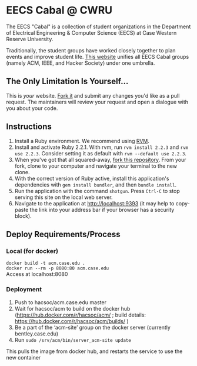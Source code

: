 EECS Cabal @ CWRU
======================================

The EECS "Cabal" is a collection of student organizations in the Department of
Electrical Engineering & Computer Science (EECS) at Case Western Reserve
University.

Traditionally, the student groups have worked closely together to plan events
and improve student life. [This website](http://acm.case.edu/) unifies all EECS
Cabal groups (namely ACM, IEEE, and Hacker Society) under one umbrella.

The Only Limitation Is Yourself...
--------------------------------------
This is _your_ website. [Fork it](https://help.github.com/articles/fork-a-repo)
and submit any changes you'd like as a pull request. The maintainers will
review your request and open a dialogue with you about your code.

Instructions
--------------------------------------
1. Install a Ruby environment. We recommend using [RVM](https://rvm.io/).
2. Install and activate Ruby 2.2.1. With rvm, run `rvm install 2.2.3` and
   `rvm use 2.2.3`. Consider setting it as default with
   `rvm --default use 2.2.3`.
3. When you've got that all squared-away, [fork this
   repository](https://github.com/cwruacm/acm.case.edu/fork). From your fork,
   clone to your computer and navigate your terminal to the new clone.
4. With the correct version of Ruby active, install this application's
   dependencies with `gem install bundler`, and then `bundle install`.
5. Run the application with the command `shotgun`. Press `Ctrl-C` to stop
   serving this site on the local web server.
6. Navigate to the application at
   [http://localhost:9393](http://localhost:9393) (it may help to copy-paste
   the link into your address bar if your browser has a security block).

Deploy Requirements/Process
--------------------------------------

### Local (for docker)
`docker build -t acm.case.edu .`  
`docker run --rm -p 8080:80 acm.case.edu`  
Access at localhost:8080

### Deployment
1. Push to hacsoc/acm.case.edu master
2. Wait for hacsoc/acm to build on the docker hub 
(https://hub.docker.com/r/hacsoc/acm/ ; build details: 
https://hub.docker.com/r/hacsoc/acm/builds/ )
3. Be a part of the ‘acm-site’ group on the docker server 
(currently bentley.case.edu)
4. Run `sudo /srv/acm/bin/server_acm-site update`

This pulls the image from docker hub, 
and restarts the service to use the new container


